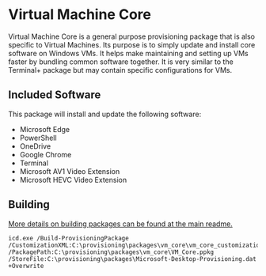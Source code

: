 # Virtual Machine Core

Virtual Machine Core is a general purpose provisioning package that is also specific to Virtual
Machines. Its purpose is to simply update and install core software on Windows VMs. It helps make
maintaining and setting up VMs faster by bundling common software together. It is very similar to
the Terminal+ package but may contain specific configurations for VMs.

## Included Software

This package will install and update the following software:

* Microsoft Edge
* PowerShell
* OneDrive
* Google Chrome
* Terminal
* Microsoft AV1 Video Extension
* Microsoft HEVC Video Extension

## Building

[More details on building packages can be found at the main readme.](../../README.md#building--installing-provisioning-packages)

```
icd.exe /Build-ProvisioningPackage /CustomizationXML:C:\provisioning\packages\vm_core\vm_core_customizations.xml /PackagePath:C:\provisioning\packages\vm_core\VM_Core.ppkg /StoreFile:C:\provisioning\packages\Microsoft-Desktop-Provisioning.dat +Overwrite
```